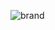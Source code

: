 ![brand](https://user-images.githubusercontent.com/49320100/152006852-4f991d26-6a7c-416d-9bd5-49923368a025.png)
